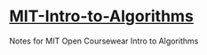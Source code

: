 # [MIT-Intro-to-Algorithms](https://ocw.mit.edu/courses/electrical-engineering-and-computer-science/6-006-introduction-to-algorithms-spring-2020/)
Notes for MIT Open Coursewear Intro to Algorithms
